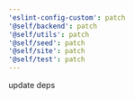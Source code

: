 ```yaml
---
'eslint-config-custom': patch
'@self/backend': patch
'@self/utils': patch
'@self/seed': patch
'@self/site': patch
'@self/test': patch
---
```


update deps
